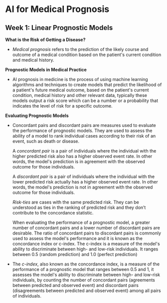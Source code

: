 # AI for Medical Prognosis

## Week 1: Linear Prognostic Models

__What is the Risk of Getting a Disease?__

- _Medical prognosis_ refers to the prediction of the likely course and outcome of a medical condition based on the patient's current condition and medical history.

__Prognostic Models in Medical Practice__

- AI prognosis in medicine is the process of using machine learning algorithms and techniques to create models that predict the likelihood of a patient's future medical outcome, based on the patient's current condition, medical history and other relevant data, typically these models output a risk score which can be a number or a probability that indicates the level of risk for a specific outcome.

__Evaluating Prognostic Models__

- Concordant pairs and discordant pairs are measures used to evaluate the performance of prognostic models. They are used to assess the ability of a model to rank individual cases according to their risk of an event, such as death or disease.
    
    A _concordant pair_ is a pair of individuals where the individual with the higher predicted risk also has a higher observed event rate. In other words, the model's prediction is in agreement with the observed outcome for those individuals.

    A _discordant pair_ is a pair of individuals where the individual with the lower predicted risk actually has a higher observed event rate. In other words, the model's prediction is not in agreement with the observed outcome for those individuals.

    _Risk-ties_ are cases with the same predicted risk. They can be understood as ties in the ranking of predicted risk and they don’t contribute to the concordance statistic.

    When evaluating the performance of a prognostic model, a greater number of concordant pairs and a lower number of discordant pairs are desirable. The ratio of concordant pairs to discordant pairs is commonly used to assess the model's performance and it is known as the concordance index or c-index. The c-index is a measure of the model's ability to discriminate between high- and low-risk individuals. It ranges between 0.5 (random prediction) and 1.0 (perfect prediction)

- The _c-index_, also known as the concordance index, is a measure of the performance of a prognostic model that ranges between 0.5 and 1, it assesses the model's ability to discriminate between high- and low-risk individuals, by counting the number of concordant pairs (agreements between predicted and observed event) and discordant pairs (disagreements between predicted and observed event) among all pairs of individuals.